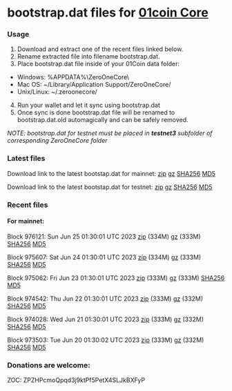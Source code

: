 # bootstrap.dat files for [01coin Core](https://01coin.io)

### Usage

1. Download and extract one of the recent files linked below.
2. Rename extracted file into filename bootstrap.dat.
3. Place bootstrap.dat file inside of your 01Coin data folder:
 - Windows: %APPDATA%\ZeroOneCore\
 - Mac OS: ~/Library/Application Support/ZeroOneCore/
 - Unix/Linux: ~/.zeroonecore/
4. Run your wallet and let it sync using bootstrap.dat
5. Once sync is done bootstrap.dat file will be renamed to bootstrap.dat.old automagically and can be safely removed.

_NOTE: bootstrap.dat for testnet must be placed in **testnet3** subfolder of corresponding ZeroOneCore folder_

### Latest files
Download link to the latest bootstap.dat for mainnet: [zip](https://files.01coin.io/mainnet/bootstrap.dat.zip) [gz](https://files.01coin.io/mainnet/bootstrap.dat.tar.gz) [SHA256](https://files.01coin.io/mainnet/sha256.txt) [MD5](https://files.01coin.io/mainnet/md5.txt)

Download link to the latest bootstap.dat for testnet: [zip](https://files.01coin.io/testnet/bootstrap.dat.zip) [gz](https://files.01coin.io/testnet/bootstrap.dat.tar.gz) [SHA256](https://files.01coin.io/testnet/sha256.txt) [MD5](https://files.01coin.io/testnet/md5.txt)

### Recent files

#### For mainnet:

Block 976121: Sun Jun 25 01:30:01 UTC 2023 [zip](https://files.01coin.io/mainnet/2023-06-25/bootstrap.dat.zip) (334M) [gz](https://files.01coin.io/mainnet/2023-06-25/bootstrap.dat.tar.gz) (333M) [SHA256](https://files.01coin.io/mainnet/2023-06-25/sha256.txt) [MD5](https://files.01coin.io/mainnet/2023-06-25/md5.txt)

Block 975607: Sat Jun 24 01:30:01 UTC 2023 [zip](https://files.01coin.io/mainnet/2023-06-24/bootstrap.dat.zip) (334M) [gz](https://files.01coin.io/mainnet/2023-06-24/bootstrap.dat.tar.gz) (333M) [SHA256](https://files.01coin.io/mainnet/2023-06-24/sha256.txt) [MD5](https://files.01coin.io/mainnet/2023-06-24/md5.txt)

Block 975062: Fri Jun 23 01:30:01 UTC 2023 [zip](https://files.01coin.io/mainnet/2023-06-23/bootstrap.dat.zip) (333M) [gz](https://files.01coin.io/mainnet/2023-06-23/bootstrap.dat.tar.gz) (333M) [SHA256](https://files.01coin.io/mainnet/2023-06-23/sha256.txt) [MD5](https://files.01coin.io/mainnet/2023-06-23/md5.txt)

Block 974542: Thu Jun 22 01:30:01 UTC 2023 [zip](https://files.01coin.io/mainnet/2023-06-22/bootstrap.dat.zip) (333M) [gz](https://files.01coin.io/mainnet/2023-06-22/bootstrap.dat.tar.gz) (332M) [SHA256](https://files.01coin.io/mainnet/2023-06-22/sha256.txt) [MD5](https://files.01coin.io/mainnet/2023-06-22/md5.txt)

Block 974028: Wed Jun 21 01:30:01 UTC 2023 [zip](https://files.01coin.io/mainnet/2023-06-21/bootstrap.dat.zip) (333M) [gz](https://files.01coin.io/mainnet/2023-06-21/bootstrap.dat.tar.gz) (332M) [SHA256](https://files.01coin.io/mainnet/2023-06-21/sha256.txt) [MD5](https://files.01coin.io/mainnet/2023-06-21/md5.txt)

Block 973503: Tue Jun 20 01:30:02 UTC 2023 [zip](https://files.01coin.io/mainnet/2023-06-20/bootstrap.dat.zip) (333M) [gz](https://files.01coin.io/mainnet/2023-06-20/bootstrap.dat.tar.gz) (332M) [SHA256](https://files.01coin.io/mainnet/2023-06-20/sha256.txt) [MD5](https://files.01coin.io/mainnet/2023-06-20/md5.txt)


### Donations are welcome:

ZOC: ZPZHPcmoQpqd3j9ktPf5PetX4SLJkBXFyP
